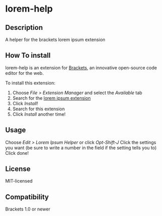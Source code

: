 lorem-help
==========

Description
-----------

A helper for the brackets lorem ipsum extension

How To install
--------------
lorem-help is an extension for [Brackets](https://github.com/adobe/brackets/), an innovative open-source code editor for the web.

To install this extension:

1. Choose _File > Extension Manager_ and select the _Available_ tab
2. Search for the [lorem ipsum extension](https://github.com/lkcampbell/brackets-lorem-ipsum)
3. Click _Install_!
4. Search for this extension
5. Click _Install_ another time!

Usage
-----
Choose _Edit > Lorem Ipsum Helper_ or click _Opt-Shift-J_
Click the settings you want (be sure to write a number in the field if the setting tells you to)
Click done!

License
-------
MIT-licensed

Compatibility
-------------
Brackets 1.0 or newer
